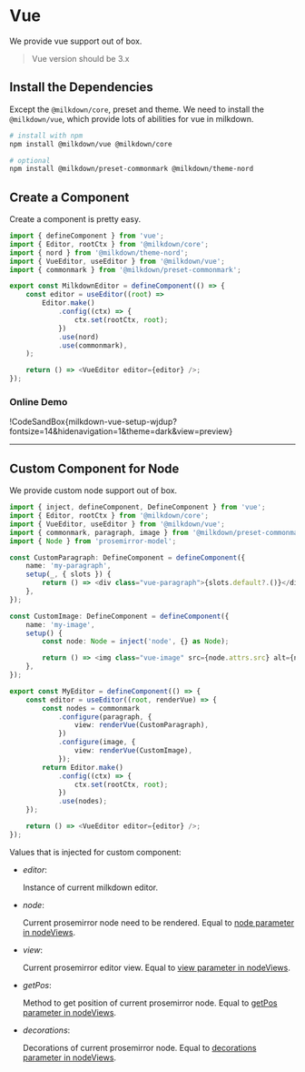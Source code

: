 # Vue

We provide vue support out of box.

> Vue version should be 3.x

## Install the Dependencies

Except the `@milkdown/core`, preset and theme. We need to install the `@milkdown/vue`, which provide lots of abilities for vue in milkdown.

```bash
# install with npm
npm install @milkdown/vue @milkdown/core

# optional
npm install @milkdown/preset-commonmark @milkdown/theme-nord
```

## Create a Component

Create a component is pretty easy.

```typescript
import { defineComponent } from 'vue';
import { Editor, rootCtx } from '@milkdown/core';
import { nord } from '@milkdown/theme-nord';
import { VueEditor, useEditor } from '@milkdown/vue';
import { commonmark } from '@milkdown/preset-commonmark';

export const MilkdownEditor = defineComponent(() => {
    const editor = useEditor((root) =>
        Editor.make()
            .config((ctx) => {
                ctx.set(rootCtx, root);
            })
            .use(nord)
            .use(commonmark),
    );

    return () => <VueEditor editor={editor} />;
});
```

### Online Demo

!CodeSandBox{milkdown-vue-setup-wjdup?fontsize=14&hidenavigation=1&theme=dark&view=preview}

---

## Custom Component for Node

We provide custom node support out of box.

```typescript
import { inject, defineComponent, DefineComponent } from 'vue';
import { Editor, rootCtx } from '@milkdown/core';
import { VueEditor, useEditor } from '@milkdown/vue';
import { commonmark, paragraph, image } from '@milkdown/preset-commonmark';
import { Node } from 'prosemirror-model';

const CustomParagraph: DefineComponent = defineComponent({
    name: 'my-paragraph',
    setup(_, { slots }) {
        return () => <div class="vue-paragraph">{slots.default?.()}</div>;
    },
});

const CustomImage: DefineComponent = defineComponent({
    name: 'my-image',
    setup() {
        const node: Node = inject('node', {} as Node);

        return () => <img class="vue-image" src={node.attrs.src} alt={node.attrs.alt} />;
    },
});

export const MyEditor = defineComponent(() => {
    const editor = useEditor((root, renderVue) => {
        const nodes = commonmark
            .configure(paragraph, {
                view: renderVue(CustomParagraph),
            })
            .configure(image, {
                view: renderVue(CustomImage),
            });
        return Editor.make()
            .config((ctx) => {
                ctx.set(rootCtx, root);
            })
            .use(nodes);
    });

    return () => <VueEditor editor={editor} />;
});
```

Values that is injected for custom component:

-   _editor_:

    Instance of current milkdown editor.

-   _node_:

    Current prosemirror node need to be rendered.
    Equal to [node parameter in nodeViews](https://prosemirror.net/docs/ref/#view.EditorProps.nodeViews).

-   _view_:

    Current prosemirror editor view.
    Equal to [view parameter in nodeViews](https://prosemirror.net/docs/ref/#view.EditorProps.nodeViews).

-   _getPos_:

    Method to get position of current prosemirror node.
    Equal to [getPos parameter in nodeViews](https://prosemirror.net/docs/ref/#view.EditorProps.nodeViews).

-   _decorations_:

    Decorations of current prosemirror node.
    Equal to [decorations parameter in nodeViews](https://prosemirror.net/docs/ref/#view.EditorProps.nodeViews).
